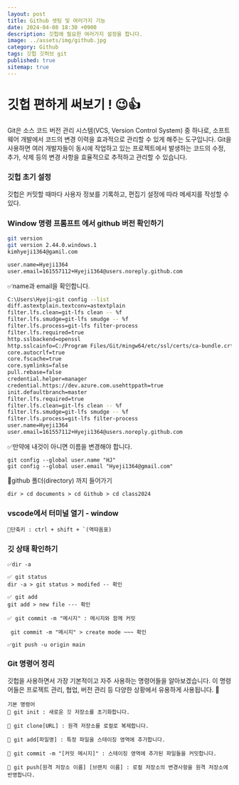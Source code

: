 ```yaml
---
layout: post
title: Github 셋팅 및 여러가지 기능
date: 2024-04-08 18:30 +0900
description: 깃헙에 필요한 여러가지 설정을 합니다.
image: ../assets/img/github.jpg
category: Github
tags: 깃헙 깃허브 git
published: true
sitemap: true
---
```


# 깃헙 편하게 써보기 ! 😉👍

Git은 소스 코드 버전 관리 시스템(VCS, Version Control System) 중 하나로, 소프트웨어 개발에서 코드의 변경 이력을 효과적으로 관리할 수 있게 해주는 도구입니다. Git을 사용하면 여러 개발자들이 동시에 작업하고 있는 프로젝트에서 발생하는 코드의 수정, 추가, 삭제 등의 변경 사항을 효율적으로 추적하고 관리할 수 있습니다.

### 깃헙 초기 설정
깃헙은 커밋할 때마다 사용자 정보를 기록하고, 편집기 설정에 따라 메세지를 작성할 수 있다.

### Window 명령 프롬프트 에서 github 버전 확인하기
````bash
git version
git version 2.44.0.windows.1
kimhyeji1364@gamil.com

user.name=Hyeji1364
user.email=161557112+Hyeji1364@users.noreply.github.com
````

✅name과 email을 확인합니다.


````bash
C:\Users\Hyeji>git config --list
diff.astextplain.textconv=astextplain
filter.lfs.clean=git-lfs clean -- %f
filter.lfs.smudge=git-lfs smudge -- %f
filter.lfs.process=git-lfs filter-process
filter.lfs.required=true
http.sslbackend=openssl
http.sslcainfo=C:/Program Files/Git/mingw64/etc/ssl/certs/ca-bundle.crt
core.autocrlf=true
core.fscache=true
core.symlinks=false
pull.rebase=false
credential.helper=manager
credential.https://dev.azure.com.usehttppath=true
init.defaultbranch=master
filter.lfs.required=true
filter.lfs.clean=git-lfs clean -- %f
filter.lfs.smudge=git-lfs smudge -- %f
filter.lfs.process=git-lfs filter-process
user.name=Hyeji1364
user.email=161557112+Hyeji1364@users.noreply.github.com
````

✅만약에 내것이 아니면 이름을 변경해야 합니다.
````
git config --global user.name "HJ"
git config --global user.email "Hyeji1364@gmail.com"
````

📁github 폴더(directory) 까지 들어가기
````
dir > cd documents > cd Github > cd class2024
````
### vscode에서 터미널 열기 - window
```
📁단축키 : ctrl + shift + `(역따옴표)

```
### 깃 상태 확인하기
````
✅dir -a

✅ git status
dir -a > git status > modifed -- 확인

✅ git add
git add > new file --- 확인

✅ git commit -m "메시지" : 메시지와 함께 커밋

 git commit -m "메시지" > create mode ~~~ 확인

✅git push -u origin main
````


### Git 명령어 정리
깃헙을 사용하면서 가장 기본적이고 자주 사용하는 명령어들을 알아보겠습니다. 이 명령어들은 프로젝트 관리, 협업, 버전 관리 등 다양한 상황에서 유용하게 사용됩니다. 🚀
````
기본 명령어
🎈 git init : 새로운 깃 저장소를 초기화합니다.

🎈 git clone[URL] : 원격 저장소를 로컬로 복제합니다.

🎈 git add[파일명] : 특정 파일을 스테이징 영역에 추가합니다.

🎈 git commit -m "[커밋 메시지]" : 스테이징 영역에 추가된 파일들을 커밋합니다.

🎈 git push[원격 저장소 이름] [브랜치 이름] : 로컬 저장소의 변경사항을 원격 저장소에 반영합니다.
````